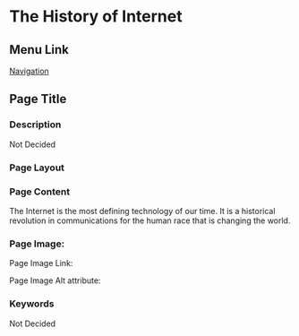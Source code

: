 # The History of Internet

## Menu Link

[Navigation](/sections/navbar.md)


## Page Title


### Description

Not Decided 


### Page Layout

### Page Content

The Internet is the most defining technology of our time. It is a historical revolution in communications for the human race that is changing the world.



### Page Image:

Page Image Link: 

Page Image Alt attribute: 


### Keywords
Not Decided
